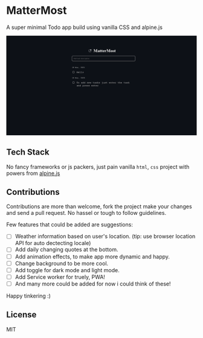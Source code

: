 # MatterMost
A super minimal Todo app build using vanilla CSS and alpine.js

![UI](https://github.com/Tilak999/MatterMost/blob/main/img/screenshot.png?raw=true)

## Tech Stack
No fancy frameworks or js packers, just pain vanilla `html`, `css` project with powers from [alpine.js](https://github.com/alpinejs/alpine#x-bind)

## Contributions
Contributions are more than welcome, fork the project make your changes and send a pull request.
No hassel or tough to follow guidelines.

Few features that could be added are suggestions:

- [ ] Weather information based on user's location. (tip: use browser location API for auto dectecting locale)
- [ ] Add daily changing quotes at the bottom.
- [ ] Add animation effects, to make app more dynamic and happy.
- [ ] Change background to be more cool.
- [ ] Add toggle for dark mode and light mode.
- [ ] Add Service worker for truely, PWA!
- [ ] And many more could be added for now i could think of these!

Happy tinkering :)

## License
MIT